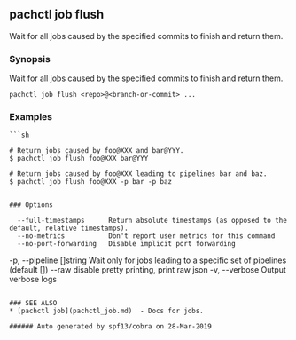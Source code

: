 ## pachctl job flush

Wait for all jobs caused by the specified commits to finish and return them.

### Synopsis


Wait for all jobs caused by the specified commits to finish and return them.

```
pachctl job flush <repo>@<branch-or-commit> ...
```

### Examples

```
```sh

# Return jobs caused by foo@XXX and bar@YYY.
$ pachctl job flush foo@XXX bar@YYY

# Return jobs caused by foo@XXX leading to pipelines bar and baz.
$ pachctl job flush foo@XXX -p bar -p baz
```
```

### Options

```
      --full-timestamps      Return absolute timestamps (as opposed to the default, relative timestamps).
      --no-metrics           Don't report user metrics for this command
      --no-port-forwarding   Disable implicit port forwarding
  -p, --pipeline []string    Wait only for jobs leading to a specific set of pipelines (default [])
      --raw                  disable pretty printing, print raw json
  -v, --verbose              Output verbose logs
```

### SEE ALSO
* [pachctl job](pachctl_job.md)	 - Docs for jobs.

###### Auto generated by spf13/cobra on 28-Mar-2019
